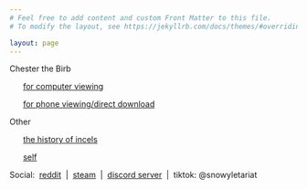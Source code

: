 ```yaml
---
# Feel free to add content and custom Front Matter to this file.
# To modify the layout, see https://jekyllrb.com/docs/themes/#overriding-theme-defaults

layout: page
---
```


Chester the Birb

&nbsp;&nbsp;&nbsp;&nbsp;&nbsp;&nbsp;[for computer viewing](http://ecooecoo.com/chesterthebirb/)

&nbsp;&nbsp;&nbsp;&nbsp;&nbsp;&nbsp;[for phone viewing/direct download](http://chesterthebirb.com/)

Other

&nbsp;&nbsp;&nbsp;&nbsp;&nbsp;&nbsp;[the history of incels](https://www.youtube.com/watch?v=VTMxRvoJXVc)

&nbsp;&nbsp;&nbsp;&nbsp;&nbsp;&nbsp;[self](https://cdn.discordapp.com/attachments/531598247559692298/714393992430878750/IMG_3701.jpg)

Social:&nbsp; [reddit](https://www.reddit.com/user/snowyknows/) &nbsp;\|&nbsp; [steam](https://discord.gg/Uw3Nrjv) &nbsp;\|&nbsp; [discord server](https://discord.gg/Uw3Nrjv) &nbsp;\|&nbsp; tiktok: @snowyletariat


